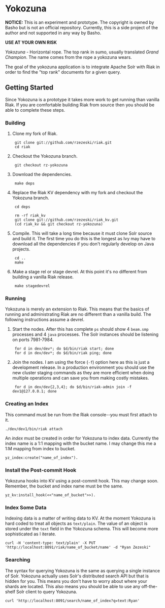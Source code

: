 Yokozuna
==========

**NOTICE:** This is an experiment and prototype.  The copyright is
owned by Basho but is not an official repository.  Currently, this is
a side project of the author and not supported in any way by Basho.

**USE AT YOUR OWN RISK**

_Yokozuna_ - Horizontal rope.  The top rank in sumo, usually
translated _Grand Champion_.  The name comes from the rope a yokozuna
wears.

The goal of the yokozuna application is to integrate Apache Solr with
Riak in order to find the "top rank" documents for a given query.


Getting Started
----------

Since Yokozuna is a prototype it takes more work to get running than
vanilla Riak.  If you are comfortable building Riak from source then
you should be able to complete these steps.

### Building ###

1. Clone my fork of Riak.

        git clone git://github.com/rzezeski/riak.git
        cd riak

2. Checkout the Yokozuna branch.

        git checkout rz-yokozuna

3. Download the dependencies.

        make deps

4. Replace the Riak KV dependency with my fork and checkout the
   Yokozuna branch.

        cd deps

        rm -rf riak_kv
        git clone git://github.com/rzezeski/riak_kv.git
        (cd riak_kv && git checkout rz-yokozuna)


5. Compile.  This will take a long time because it must clone Solr
   source and build it.  The first time you do this is the longest as
   Ivy may have to download all the dependencies if you don't
   regularly develop on Java projects.

        cd ..
        make

6. Make a stage rel or stage devrel.  At this point it's no different
   from building a vanilla Riak release.

        make stagedevrel

### Running ###

Yokozuna is merely an extension to Riak.  This means that the basics
of running and administrating Riak are no different than a vanilla
build.  The following instructions assume a devrel.

1. Start the nodes.  After this has complete `ps` should show 4
   `beam.smp` processes and 4 `java` processes.  The Solr instances
   should be listening on ports 7981-7984.

        for d in dev/dev*; do $d/bin/riak start; done
        for d in dev/dev*; do $d/bin/riak ping; done

2. Join the nodes.  I am using the force (`-f`) option here as this is
   just a development release.  In a production environment you should
   use the new cluster staging commands as they are more efficient
   when doing multiple operations and can save you from making costly
   mistakes.

        for d in dev/dev{2,3,4}; do $d/bin/riak-admin join -f dev1@127.0.0.1; done

### Creating an Index ###

This command must be run from the Riak console--you must first attach
to it.

    ./dev/dev1/bin/riak attach

An _index_ must be created in order for Yokozuna to index data.
Currently the index name is a 1:1 mapping with the bucket name.  I
may change this me a 1:M mapping from index to bucket.

    yz_index:create("name_of_index").

### Install the Post-commit Hook ###

Yokozuna hooks into KV using a post-commit hook.  This may change
soon.  Remember, the bucket and index name must be the same.

    yz_kv:install_hook(<<"name_of_bucket">>).

### Index Some Data ###

Indexing data is a matter of writing data to KV.  At the moment
Yokozuna is hard coded to treat all objects as `text/plain`.  The
value of an object is stored under the `text` field in the Yokozuna
schema.  This will become more sophisticated as I iterate.

    curl -H 'content-type: text/plain' -X PUT 'http://localhost:8091/riak/name_of_bucket/name' -d "Ryan Zezeski"

### Searching ###

The syntax for querying Yokozuna is the same as querying a single
instance of Solr.  Yokozuna actually uses Solr's distributed search
API but that is hidden for you.  This means you don't have to worry
about where your shards are located.  This also means you should be
able to use any off-the-shelf Solr client to query Yokozuna.

    curl 'http://localhost:8091/search/name_of_index?q=text:Ryan'
